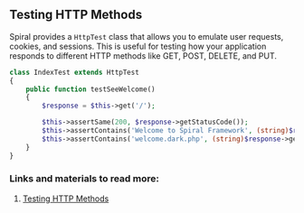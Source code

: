 ## Testing HTTP Methods

Spiral provides a `HttpTest` class that allows you to emulate user requests, cookies, and sessions. This is useful for testing how your application responds to different HTTP methods like GET, POST, DELETE, and PUT.

```php
class IndexTest extends HttpTest
{
    public function testSeeWelcome()
    {
        $response = $this->get('/');

        $this->assertSame(200, $response->getStatusCode());
        $this->assertContains('Welcome to Spiral Framework', (string)$response->getBody());
        $this->assertContains('welcome.dark.php', (string)$response->getBody());
    }
}
```

### Links and materials to read more:
1. [Testing HTTP Methods](https://spiral.dev/docs/testing-http/current/en)

